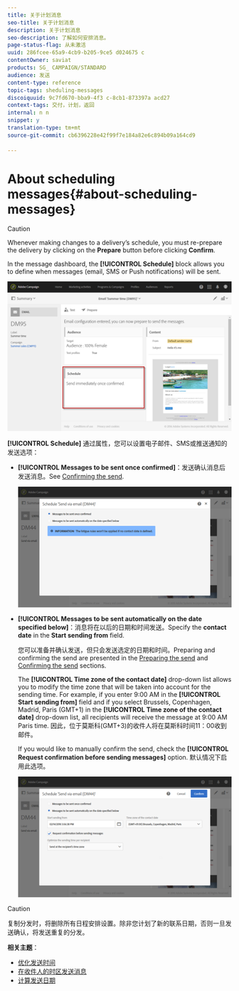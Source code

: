 ```yaml
---
title: 关于计划消息
seo-title: 关于计划消息
description: 关于计划消息
seo-description: 了解如何安排消息。
page-status-flag: 从未激活
uuid: 286fcee-65a9-4cb9-b205-9ce5 d024675 c
contentOwner: saviat
products: SG_ CAMPAIGN/STANDARD
audience: 发送
content-type: reference
topic-tags: sheduling-messages
discoiquuid: 9c7fd670-bba9-4f3 c-8cb1-873397a acd27
context-tags: 交付，计划，返回
internal: n n
snippet: y
translation-type: tm+mt
source-git-commit: cb6396228e42f99f7e184a82e6c894b09a164cd9

---
```



# About scheduling messages{#about-scheduling-messages}

>[!CAUTION]
>
>Whenever making changes to a delivery’s schedule, you must re-prepare the delivery by clicking on the **Prepare** button before clicking **Confirm**.

In the message dashboard, the **[!UICONTROL Schedule]** block allows you to define when messages (email, SMS or Push notifications) will be sent.

![](assets/delivery_dashboard.png)

**[!UICONTROL Schedule]** 通过属性，您可以设置电子邮件、SMS或推送通知的发送选项：

* **[!UICONTROL Messages to be sent once confirmed]**：发送确认消息后发送消息。See [Confirming the send](../../sending/using/confirming-the-send.md).

   ![](assets/delivery_planning_1.png)

* **[!UICONTROL Messages to be sent automatically on the date specified below]**：消息将在以后的日期和时间发送。Specify the **contact date** in the **Start sending from** field.

   您可以准备并确认发送，但只会发送选定的日期和时间。Preparing and confirming the send are presented in the [Preparing the send](../../sending/using/preparing-the-send.md) and [Confirming the send](../../sending/using/confirming-the-send.md) sections.

   The **[!UICONTROL Time zone of the contact date]** drop-down list allows you to modify the time zone that will be taken into account for the sending time. For example, if you enter 9:00 AM in the **[!UICONTROL Start sending from]** field and if you select Brussels, Copenhagen, Madrid, Paris (GMT+1) in the **[!UICONTROL Time zone of the contact date]** drop-down list, all recipients will receive the message at 9:00 AM Paris time. 因此，位于莫斯科(GMT+3)的收件人将在莫斯科时间11：00收到邮件。

   If you would like to manually confirm the send, check the **[!UICONTROL Request confirmation before sending messages]** option. 默认情况下启用此选项。

   ![](assets/delivery_planning.png)

>[!CAUTION]
>
>复制分发时，将删除所有日程安排设置。除非您计划了新的联系日期，否则一旦发送确认，将发送重复的分发。

**相关主题**：

* [优化发送时间](../../sending/using/optimizing-the-sending-time.md)
* [在收件人的时区发送消息](../../sending/using/sending-messages-at-the-recipient-s-time-zone.md)
* [计算发送日期](../../sending/using/computing-the-sending-date.md)

